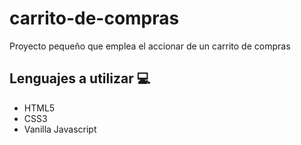 # carrito-de-compras
Proyecto pequeño que emplea el accionar de un carrito de compras

## Lenguajes a utilizar :computer:

- HTML5
- CSS3
- Vanilla Javascript
